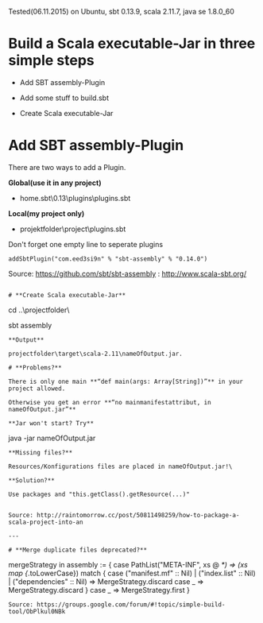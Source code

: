 Tested(06.11.2015) on Ubuntu, sbt 0.13.9, scala 2.11.7, java se 1.8.0_60

# **Build a Scala executable-Jar in three simple steps**

- Add SBT assembly-Plugin

- Add some stuff to build.sbt

- Create Scala executable-Jar

# **Add SBT assembly-Plugin**

There are two ways to add a Plugin.

**Global(use it in any project)**

- home\.sbt\0.13\plugins\plugins.sbt

**Local(my project only)**

- projektfolder\project\plugins.sbt

Don't forget one empty line to seperate plugins

```
addSbtPlugin("com.eed3si9n" % "sbt-assembly" % "0.14.0")
```

Source: https://github.com/sbt/sbt-assembly :  http://www.scala-sbt.org/

```

# **Create Scala executable-Jar**

```
cd ..\projectfolder\

sbt assembly
```
**Output**

projectfolder\target\scala-2.11\nameOfOutput.jar.

# **Problems?**

There is only one main **“def main(args: Array[String])”** in your project allowed. 

Otherwise you get an error **“no mainmanifestattribut, in nameOfOutput.jar”**

**Jar won't start? Try**
```
java -jar nameOfOutput.jar
```
**Missing files?**

Resources/Konfigurations files are placed in nameOfOutput.jar!\

**Solution?**

Use packages and "this.getClass().getResource(...)"


Source: http://raintomorrow.cc/post/50811498259/how-to-package-a-scala-project-into-an

---

# **Merge duplicate files deprecated?**
```
mergeStrategy in assembly := {
    case PathList("META-INF", xs @ _*) =>
     (xs map {_.toLowerCase}) match {
       case ("manifest.mf" :: Nil) | ("index.list" :: Nil) |
            ("dependencies" :: Nil) => MergeStrategy.discard
       case _ => MergeStrategy.discard
     }
    case _ => MergeStrategy.first
  }
```
Source: https://groups.google.com/forum/#!topic/simple-build-tool/ObPlkul0NBk
